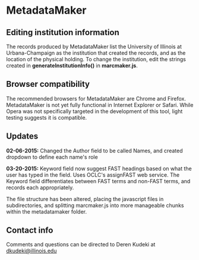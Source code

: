 # MetadataMaker

## Editing institution information

The records produced by MetadataMaker list the University of Illinois at Urbana-Champaign as the institution that created the records, and as the location of the physical holding. To change the institution, edit the strings created in **generateInstitutionInfo()** in **marcmaker.js**.

## Browser compatibility

The recommended browsers for MetadataMaker are Chrome and Firefox. MetadataMaker is not yet fully functional in Internet Explorer or Safari. While Opera was not specifically targeted in the development of this tool, light testing suggests it is compatible.

## Updates

**02-06-2015:** Changed the Author field to be called Names, and created dropdown to define each name's role

**03-20-2015:** Keyword field now suggest FAST headings based on what the user has typed in the field. Uses OCLC's assignFAST web service. The Keyword field differentiates between FAST terms and non-FAST terms, and records each appropriately.

The file structure has been altered, placing the javascript files in subdirectories, and splitting marcmaker.js into more manageable chunks within the metadatamaker folder.

## Contact info

Comments and questions can be directed to Deren Kudeki at dkudeki@illinois.edu